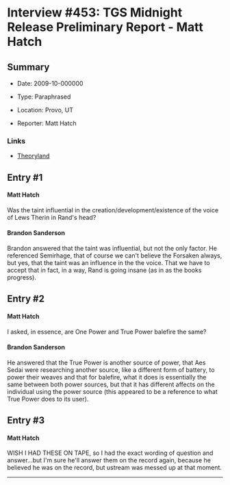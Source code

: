 # Interview #453: TGS Midnight Release Preliminary Report - Matt Hatch

## Summary

- Date: 2009-10-000000

- Type: Paraphrased

- Location: Provo, UT

- Reporter: Matt Hatch

### Links

- [Theoryland](http://www.theoryland.com/vbulletin/showthread.php?p=70537#poststop)


## Entry #1

#### Matt Hatch

Was the taint influential in the creation/development/existence of the voice of Lews Therin in Rand's head?

#### Brandon Sanderson

Brandon answered that the taint was influential, but not the only factor. He referenced Semirhage, that of course we can't believe the Forsaken always, but yes, that the taint was an influence in the the voice. That we have to accept that in fact, in a way, Rand is going insane (as in as the books progress).

## Entry #2

#### Matt Hatch

I asked, in essence, are One Power and True Power balefire the same?

#### Brandon Sanderson

He answered that the True Power is another source of power, that Aes Sedai were researching another source, like a different form of battery, to power their weaves and that for balefire, what it does is essentially the same between both power sources, but that it has different affects on the individual using the power source (this appeared to be a reference to what True Power does to its user).

## Entry #3

#### Matt Hatch

WISH I HAD THESE ON TAPE, so I had the exact wording of question and answer...but I'm sure he'll answer them on the record again, because he believed he was on the record, but ustream was messed up at that moment.


---

